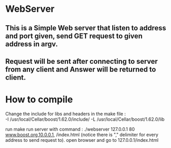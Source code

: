 # WebServer
## This is a Simple Web server that listen to address and port given, send GET request to given address in argv.
## Request will be sent after connecting to server from any client and Answer will be returned to client.


# How to compile

Change the include for libs and headers in the make file :  
-I /usr/local/Cellar/boost/1.62.0/include/ 
-L /usr/local/Cellar/boost/1.62.0/lib 

run make
run server with command :   ./webserver 127.0.0.1 80 www.boost.org,10.0.0.1,  /index.html  (notice there is "," delimiter for every address to send request to).
open browser and go to 127.0.0.1/index.html
